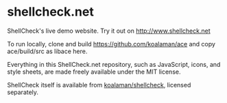 shellcheck.net
==============

ShellCheck's live demo website. Try it out on http://www.shellcheck.net

To run locally, clone and build https://github.com/koalaman/ace and copy
ace/build/src as libace here.

Everything in this ShellCheck.net repository, such as JavaScript, icons,
and style sheets, are made freely available under the MIT license.

ShellCheck itself is available from 
[koalaman/shellcheck](https://github.com/koalaman/shellcheck), licensed
separately.
